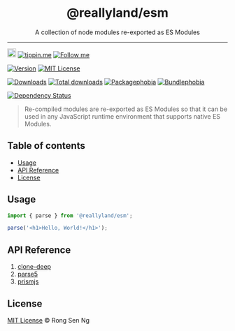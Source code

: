 <div align="center" style="text-align: center;">
  <h1 style="border-bottom: none;">@reallyland/esm</h1>

  <p>A collection of node modules re-exported as ES Modules</p>
</div>

<hr />

<a href="https://www.buymeacoffee.com/RLmMhgXFb" target="_blank" rel="noopener noreferrer"><img src="https://www.buymeacoffee.com/assets/img/custom_images/orange_img.png" alt="Buy Me A Coffee" style="height: 20px !important;width: auto !important;" ></a>
[![tippin.me][tippin-me-badge]][tippin-me-url]
[![Follow me][follow-me-badge]][follow-me-url]

[![Version][version-badge]][version-url]
[![MIT License][mit-license-badge]][mit-license-url]

[![Downloads][downloads-badge]][downloads-url]
[![Total downloads][total-downloads-badge]][downloads-url]
[![Packagephobia][packagephobia-badge]][packagephobia-url]
[![Bundlephobia][bundlephobia-badge]][bundlephobia-url]

[![Dependency Status][daviddm-badge]][daviddm-url]

> Re-compiled modules are re-exported as ES Modules so that it can be used in any JavaScript runtime environment that supports native ES Modules.

## Table of contents <!-- omit in toc -->

- [Usage](#usage)
- [API Reference](#api-reference)
- [License](#license)

## Usage

```ts
import { parse } from '@reallyland/esm';

parse('<h1>Hello, World!</h1>');
```

## API Reference

1. [clone-deep]
1. [parse5]
2. [prismjs]

## License

[MIT License](http://motss.mit-license.org/) © Rong Sen Ng

<!-- References -->
[clone-deep]: https://www.npmjs.com/package/lodash.clonedeep
[parse5]: https://github.com/inikulin/parse5
[prismjs]: https://github.com/PrismJS/prism

<!-- MDN -->

[array-mdn-url]: https://developer.mozilla.org/en-US/docs/Web/JavaScript/Reference/Global_Objects/Array
[boolean-mdn-url]: https://developer.mozilla.org/en-US/docs/Web/JavaScript/Reference/Global_Objects/Boolean
[date-mdn-url]: https://developer.mozilla.org/en-US/docs/Web/JavaScript/Reference/Global_Objects/Date
[error-mdn-url]: https://developer.mozilla.org/en-US/docs/Web/JavaScript/Reference/Global_Objects/Error
[function-mdn-url]: https://developer.mozilla.org/en-US/docs/Web/JavaScript/Reference/Global_Objects/Function
[map-mdn-url]: https://developer.mozilla.org/en-US/docs/Web/JavaScript/Reference/Global_Objects/Map
[number-mdn-url]: https://developer.mozilla.org/en-US/docs/Web/JavaScript/Reference/Global_Objects/Number
[object-mdn-url]: https://developer.mozilla.org/en-US/docs/Web/JavaScript/Reference/Global_Objects/Object
[promise-mdn-url]: https://developer.mozilla.org/en-US/docs/Web/JavaScript/Reference/Global_Objects/Promise
[regexp-mdn-url]: https://developer.mozilla.org/en-US/docs/Web/JavaScript/Reference/Global_Objects/RegExp
[set-mdn-url]: https://developer.mozilla.org/en-US/docs/Web/JavaScript/Reference/Global_Objects/Set
[string-mdn-url]: https://developer.mozilla.org/en-US/docs/Web/JavaScript/Reference/Global_Objects/String
[void-mdn-url]: https://developer.mozilla.org/en-US/docs/Web/JavaScript/Reference/Operators/void

<!-- Badges -->
[tippin-me-badge]: https://badgen.net/badge/%E2%9A%A1%EF%B8%8Ftippin.me/@igarshmyb/F0918E
[follow-me-badge]: https://flat.badgen.net/twitter/follow/igarshmyb?icon=twitter

[version-badge]: https://flat.badgen.net/npm/v/@reallyland/esm?icon=npm
[mit-license-badge]: https://flat.badgen.net/npm/license/@reallyland/esm

[downloads-badge]: https://flat.badgen.net/npm/dm/@reallyland/esm
[total-downloads-badge]: https://flat.badgen.net/npm/dt/@reallyland/esm?label=total%20downloads
[packagephobia-badge]: https://flat.badgen.net/packagephobia/install/@reallyland/esm
[bundlephobia-badge]: https://flat.badgen.net/bundlephobia/minzip/@reallyland/esm

[daviddm-badge]: https://flat.badgen.net/david/dep/reallyland/esm

[coc-badge]: https://flat.badgen.net/badge/code%20of/conduct/pink

<!-- Links -->

[tippin-me-url]: https://tippin.me/@igarshmyb
[follow-me-url]: https://twitter.com/igarshmyb?utm_source=github.com&amp;utm_medium=referral&amp;utm_content=reallyland/esm


[version-url]: https://www.npmjs.com/package/@reallyland/esm
[mit-license-url]: https://github.com/reallyland/esm/blob/master/LICENSE

[downloads-url]: https://www.npmtrends.com/@reallyland/esm
[packagephobia-url]: https://packagephobia.now.sh/result?p=@reallyland/esm
[bundlephobia-url]: https://bundlephobia.com/result?p=@reallyland/esm

[daviddm-url]: https://david-dm.org/reallyland/esm

[coc-url]: https://github.com/reallyland/esm/blob/master/CODE_OF_CONDUCT.md
